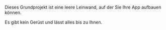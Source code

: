 Dieses Grundprojekt ist eine leere Leinwand, auf der Sie Ihre App aufbauen können.

Es gibt kein Gerüst und lässt alles bis zu Ihnen.